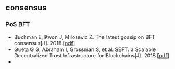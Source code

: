 ## consensus

### PoS BFT

- Buchman E, Kwon J, Milosevic Z. The latest gossip on BFT consensus[J]. 2018.[[pdf]](http://cn.arxiv.org/abs/1807.04938)
- Gueta G G, Abraham I, Grossman S, et al. SBFT: a Scalable Decentralized Trust Infrastructure for Blockchains[J]. 2018.[[pdf]](http://cn.arxiv.org/abs/1804.01626)
- 





